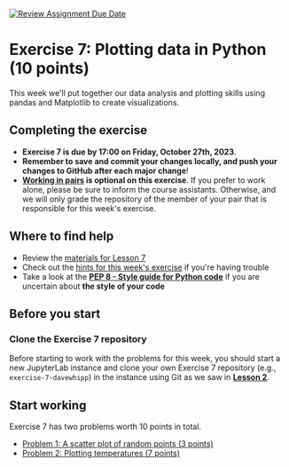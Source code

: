 [![Review Assignment Due Date](https://classroom.github.com/assets/deadline-readme-button-24ddc0f5d75046c5622901739e7c5dd533143b0c8e959d652212380cedb1ea36.svg)](https://classroom.github.com/a/7rkzfriu)
# Exercise 7: Plotting data in Python (10 points)

This week we'll put together our data analysis and plotting skills using pandas and Matplotlib to create visualizations.

## Completing the exercise

- **Exercise 7 is due by 17:00 on Friday, October 27th, 2023**.
- **Remember to save and commit your changes locally, and push your changes to GitHub after each major change**!
- **[Working in pairs](https://geo-python-site.readthedocs.io/en/latest/lessons/L2/why-pairs.html) is optional on this exercise**. If you prefer to work alone, please be sure to inform the course assistants. Otherwise, and we will only grade the repository of the member of your pair that is responsible for this week's exercise.

## Where to find help

- Review the [materials for Lesson 7](https://geo-python-site.readthedocs.io/en/latest/lessons/L7/overview.html)
- Check out the [hints for this week's exercise](https://geo-python-site.readthedocs.io/en/latest/lessons/L7/exercise-7.html#exercise-7-hints) if you're having trouble
- Take a look at the **[PEP 8 - Style guide for Python code](https://www.python.org/dev/peps/pep-0008/)** if you are uncertain about **the style of your code**

## Before you start

### Clone the Exercise 7 repository

Before starting to work with the problems for this week, you should start a new JupyterLab instance and clone your own Exercise 7 repository (e.g., `exercise-7-davewhipp`) in the instance using Git as we saw in [**Lesson 2**](https://geo-python-site.readthedocs.io/en/latest/lessons/L2/git-basics.html#clone-a-repository-from-github).

## Start working

Exercise 7 has two problems worth 10 points in total. 

 - [Problem 1: A scatter plot of random points (3 points)](Exercise-7-problem-1.ipynb)
 - [Problem 2: Plotting temperatures (7 points)](Exercise-7-problem-2.ipynb)